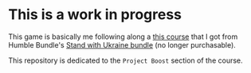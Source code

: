 # This is a work in progress
This game is basically me following along a [this course](https://www.gamedev.tv/p/complete-c-unity-game-developer-3d-online-course-2020) that I got from Humble Bundle's [Stand with Ukraine bundle](https://www.reddit.com/r/Games/comments/tha0qc/comment/i17oba8) (no longer purchasable).

This repository is dedicated to the `Project Boost` section of the course.